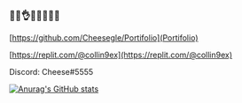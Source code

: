 ### 🧀🧀👌🧀🔥🔥🧀💯

[https://github.com/Cheesegle/Portifolio](Portifolio)

[https://replit.com/@collin9ex](https://replit.com/@collin9ex)

Discord: Cheese#5555

[![Anurag's GitHub stats](https://github-readme-stats.vercel.app/api?username=Cheesegle&show_icons=true&theme=radical)](https://github.com/anuraghazra/github-readme-stats)
